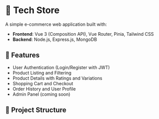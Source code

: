 # 🛒 Tech Store

A simple e-commerce web application built with:

- **Frontend**: Vue 3 (Composition API), Vue Router, Pinia, Tailwind CSS
- **Backend**: Node.js, Express.js, MongoDB

## 🚀 Features

- User Authentication (Login/Register with JWT)
- Product Listing and Filtering
- Product Details with Ratings and Variations
- Shopping Cart and Checkout
- Order History and User Profile
- Admin Panel (coming soon)

## 📁 Project Structure

